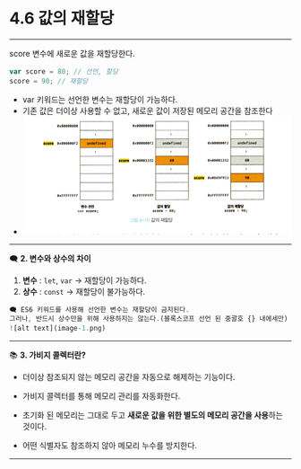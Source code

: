 # 4.6 값의 재할당

---

score 변수에 새로운 값을 재할당한다.

```js
var score = 80; // 선언, 할당
score = 90; // 재할당
```

- var 키워드는 선언한 변수는 재할당이 가능하다.
- 기존 값은 더이상 사용할 수 없고, 새로운 값이 저장된 메모리 공간을 참조한다
- ![alt text](image-2.png)

---

🗨️ **2. 변수와 상수의 차이**

1. **변수** : `let`, `var` -> 재할당이 가능하다.
2. **상수** : `const` -> 재할당이 불가능하다.

```js
🗨️ ES6 키워드를 사용해 선언한 변수는 재할당이 금지된다.
그러나, 반드시 상수만을 위해 사용하지는 않는다.(블록스코프 선언 된 중괄호 {} 내에세만)
![alt text](image-1.png)
```

---

📚 **3. 가비지 콜렉터란?**

- 더이상 참조되지 않는 메모리 공간을 자동으로 해제하는 기능이다.
- 가비지 콜렉터를 통해 메모리 관리를 자동화한다.

- 초기화 된 메모리는 그대로 두고 **새로운 값을 위한 별도의 메모리 공간을 사용**하는 것이다.
- 어떤 식별자도 참조하지 않아 메모리 누수를 방지한다.

---
